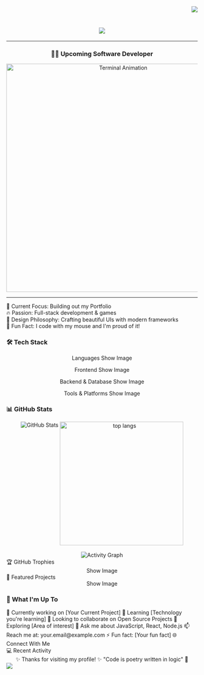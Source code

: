<div>
<img align="right" src="https://visitor-badge.laobi.icu/badge?page_id=JonasSchiessl.JonasSchiessl" /> <br>
<h1 align="center">
    <img src="https://readme-typing-svg.herokuapp.com/?font=Righteous&color=00FF00&size=35&center=true&vCenter=true&color=00FF00&width=500&height=70&duration=4000&lines=Hi+There!+👋;+Hello+World!;" />
</h1>
<hr />
</div>

<div align="center">
  <h3>👨‍💻 Upcoming Software Developer</h3>
  <div align="center">
  <img src="https://iili.io/FYY3bI4.gif" alt="Terminal Animation" width="600" />
</div>
</div>
  <hr>
  <p>
  🎯 Current Focus: Building out my Portfolio <br>
  🔥 Passion: Full-stack development & games <br>
  🎨 Design Philosophy: Crafting beautiful UIs with modern frameworks <br>
  🐛 Fun Fact: I code with my mouse and I'm proud of it! <br>
  </p>
</div>

<h3> 🛠️ Tech Stack </h3>

<div align="center">
Languages
Show Image

Frontend
Show Image

Backend & Database
Show Image

Tools & Platforms
Show Image

</div>
<h3>📊 GitHub Stats</h3>
<div align="center">
  <div align="center">
    <img valign="top" src="https://github-readme-stats.vercel.app/api?username=JonasSchiessl&show_icons=true&theme=dark&hide_border=true&count_private=true&title_color=00FF00&text_color=00FF00&icon_color=00FF00" alt="GitHub Stats" />
    <img valign="top" width=325 align="center" src="https://github-readme-stats-salesp07.vercel.app/api/top-langs/?username=JonasSchiessl&hide=HTML&langs_count=8&layout=compact&theme=dark&hide_border=true&title_color=00FF00&text_color=00FF00&icon_color=00FF00&border_radius=10&size_weight=0.5&count_weight=0.5&exclude_repo=github-readme-stats" alt="top langs" />
</div>

  <br>
  <img src="https://github-readme-activity-graph.vercel.app/graph?username=JonasSchiessl&bg_color=0d1117&color=00FF00&line=00FF00&point=00FF00&area=true&hide_border=true" alt="Activity Graph" />
</div>
🏆 GitHub Trophies
<div align="center">
Show Image

</div>
🎯 Featured Projects
<div align="center">
Show Image
</div>

<h3>💼 What I'm Up To</h3>
<div>
🔭 Currently working on [Your Current Project]
🌱 Learning [Technology you're learning]
👯 Looking to collaborate on Open Source Projects
🤔 Exploring [Area of interest]
💬 Ask me about JavaScript, React, Node.js
📫 Reach me at: your.email@example.com
⚡ Fun fact: [Your fun fact]
🌐 Connect With Me
</div>

</div>
💻 Recent Activity

<div align="center">
✨ Thanks for visiting my profile! ✨
"Code is poetry written in logic" 💫
</div>

<div align="bottom"> <img src="https://capsule-render.vercel.app/api?type=waving&color=gradient&height=100&section=footer" /> </div>
